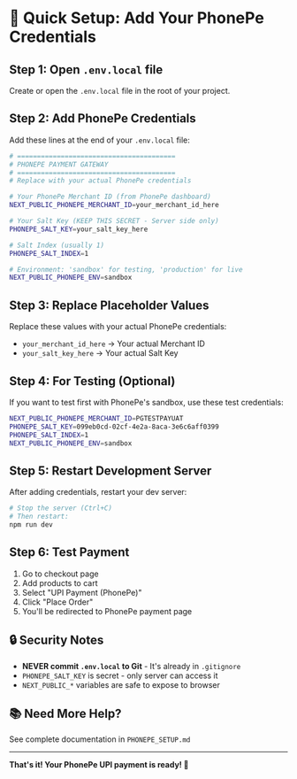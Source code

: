 # 🚀 Quick Setup: Add Your PhonePe Credentials

## Step 1: Open `.env.local` file

Create or open the `.env.local` file in the root of your project.

## Step 2: Add PhonePe Credentials

Add these lines at the end of your `.env.local` file:

```bash
# ========================================
# PHONEPE PAYMENT GATEWAY
# ========================================
# Replace with your actual PhonePe credentials

# Your PhonePe Merchant ID (from PhonePe dashboard)
NEXT_PUBLIC_PHONEPE_MERCHANT_ID=your_merchant_id_here

# Your Salt Key (KEEP THIS SECRET - Server side only)
PHONEPE_SALT_KEY=your_salt_key_here

# Salt Index (usually 1)
PHONEPE_SALT_INDEX=1

# Environment: 'sandbox' for testing, 'production' for live
NEXT_PUBLIC_PHONEPE_ENV=sandbox
```

## Step 3: Replace Placeholder Values

Replace these values with your actual PhonePe credentials:
- `your_merchant_id_here` → Your actual Merchant ID
- `your_salt_key_here` → Your actual Salt Key

## Step 4: For Testing (Optional)

If you want to test first with PhonePe's sandbox, use these test credentials:

```bash
NEXT_PUBLIC_PHONEPE_MERCHANT_ID=PGTESTPAYUAT
PHONEPE_SALT_KEY=099eb0cd-02cf-4e2a-8aca-3e6c6aff0399
PHONEPE_SALT_INDEX=1
NEXT_PUBLIC_PHONEPE_ENV=sandbox
```

## Step 5: Restart Development Server

After adding credentials, restart your dev server:

```bash
# Stop the server (Ctrl+C)
# Then restart:
npm run dev
```

## Step 6: Test Payment

1. Go to checkout page
2. Add products to cart
3. Select "UPI Payment (PhonePe)"
4. Click "Place Order"
5. You'll be redirected to PhonePe payment page

## 🔒 Security Notes

- **NEVER commit `.env.local` to Git** - It's already in `.gitignore`
- `PHONEPE_SALT_KEY` is secret - only server can access it
- `NEXT_PUBLIC_*` variables are safe to expose to browser

## 📚 Need More Help?

See complete documentation in `PHONEPE_SETUP.md`

---

**That's it! Your PhonePe UPI payment is ready! 🎉**
